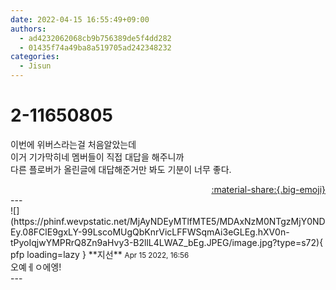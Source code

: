 ```yaml
---
date: 2022-04-15 16:55:49+09:00
authors:
  - ad4232062068cb9b756389de5f4dd282
  - 01435f74a49ba8a519705ad242348232
categories:
  - Jisun
---
```


# 2-11650805

<div class="post-container" markdown="1">
<div class="content-container md-sidebar__scrollwrap" markdown="1">

이번에 위버스라는걸 처음알았는데<br>이거 기가막히네 멤버들이 직접 대답을 해주니까<br>다른 플로버가 올린글에 대답해준거만 봐도 기분이 너무 좋다.

</div>
</div>

<div style="text-align: right;" markdown="1">
<a href="https://weverse.io/fromis9/fanpost/2-11650805" style="text-align: right;">:material-share:{.big-emoji}</a>
</div>
---

<div class="comments-container md-sidebar__scrollwrap" markdown="1">
<div class="comment" markdown="1">
<div class='id-container' markdown="1">
![](https://phinf.wevpstatic.net/MjAyNDEyMTlfMTE5/MDAxNzM0NTgzMjY0NDEy.08FClE9gxLY-99LscoMUgQbKnrVicLFFWSqmAi3eGLEg.hXV0n-tPyoIqjwYMPRrQ8Zn9aHvy3-B2llL4LWAZ_bEg.JPEG/image.jpg?type=s72){ pfp loading=lazy }
**<span class="artist">지선</span>** <small>Apr 15 2022, 16:56</small><br>
</div>
<div class='comment-body' markdown="1">
오예ㅔㅇ에엥!
</div>
</div>
</div>
---
